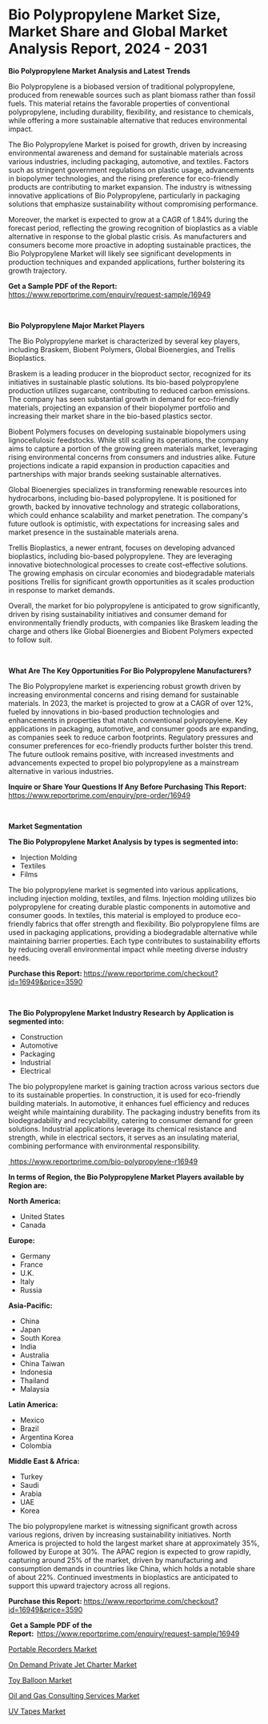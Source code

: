 <p><h1>Bio Polypropylene Market Size, Market Share and Global Market Analysis Report, 2024 - 2031</h1></p><p><strong>Bio Polypropylene Market Analysis and Latest Trends</strong></p>
<p><p>Bio Polypropylene is a biobased version of traditional polypropylene, produced from renewable sources such as plant biomass rather than fossil fuels. This material retains the favorable properties of conventional polypropylene, including durability, flexibility, and resistance to chemicals, while offering a more sustainable alternative that reduces environmental impact.</p><p>The Bio Polypropylene Market is poised for growth, driven by increasing environmental awareness and demand for sustainable materials across various industries, including packaging, automotive, and textiles. Factors such as stringent government regulations on plastic usage, advancements in biopolymer technologies, and the rising preference for eco-friendly products are contributing to market expansion. The industry is witnessing innovative applications of Bio Polypropylene, particularly in packaging solutions that emphasize sustainability without compromising performance.</p><p>Moreover, the market is expected to grow at a CAGR of 1.84% during the forecast period, reflecting the growing recognition of bioplastics as a viable alternative in response to the global plastic crisis. As manufacturers and consumers become more proactive in adopting sustainable practices, the Bio Polypropylene Market will likely see significant developments in production techniques and expanded applications, further bolstering its growth trajectory.</p></p>
<p><strong>Get a Sample PDF of the Report:&nbsp;</strong> <a href="https://www.reportprime.com/enquiry/request-sample/16949?utm_campaign=102&utm_medium=2&utm_source=Github&utm_content=ia&utm_term=24112024&utm_id=bio-polypropylene">https://www.reportprime.com/enquiry/request-sample/16949</a></p>
<p>&nbsp;</p>
<p><strong>Bio Polypropylene Major Market Players</strong></p>
<p><p>The Bio Polypropylene market is characterized by several key players, including Braskem, Biobent Polymers, Global Bioenergies, and Trellis Bioplastics. </p><p>Braskem is a leading producer in the bioproduct sector, recognized for its initiatives in sustainable plastic solutions. Its bio-based polypropylene production utilizes sugarcane, contributing to reduced carbon emissions. The company has seen substantial growth in demand for eco-friendly materials, projecting an expansion of their biopolymer portfolio and increasing their market share in the bio-based plastics sector.</p><p>Biobent Polymers focuses on developing sustainable biopolymers using lignocellulosic feedstocks. While still scaling its operations, the company aims to capture a portion of the growing green materials market, leveraging rising environmental concerns from consumers and industries alike. Future projections indicate a rapid expansion in production capacities and partnerships with major brands seeking sustainable alternatives.</p><p>Global Bioenergies specializes in transforming renewable resources into hydrocarbons, including bio-based polypropylene. It is positioned for growth, backed by innovative technology and strategic collaborations, which could enhance scalability and market penetration. The company's future outlook is optimistic, with expectations for increasing sales and market presence in the sustainable materials arena.</p><p>Trellis Bioplastics, a newer entrant, focuses on developing advanced bioplastics, including bio-based polypropylene. They are leveraging innovative biotechnological processes to create cost-effective solutions. The growing emphasis on circular economies and biodegradable materials positions Trellis for significant growth opportunities as it scales production in response to market demands.</p><p>Overall, the market for bio polypropylene is anticipated to grow significantly, driven by rising sustainability initiatives and consumer demand for environmentally friendly products, with companies like Braskem leading the charge and others like Global Bioenergies and Biobent Polymers expected to follow suit.</p></p>
<p>&nbsp;</p>
<p><strong>What Are The Key Opportunities For Bio Polypropylene Manufacturers?</strong></p>
<p><p>The Bio Polypropylene market is experiencing robust growth driven by increasing environmental concerns and rising demand for sustainable materials. In 2023, the market is projected to grow at a CAGR of over 12%, fueled by innovations in bio-based production technologies and enhancements in properties that match conventional polypropylene. Key applications in packaging, automotive, and consumer goods are expanding, as companies seek to reduce carbon footprints. Regulatory pressures and consumer preferences for eco-friendly products further bolster this trend. The future outlook remains positive, with increased investments and advancements expected to propel bio polypropylene as a mainstream alternative in various industries.</p></p>
<p><strong>Inquire or Share Your Questions If Any Before Purchasing This Report:</strong> <a href="https://www.reportprime.com/enquiry/pre-order/16949?utm_campaign=102&utm_medium=2&utm_source=Github&utm_content=ia&utm_term=24112024&utm_id=bio-polypropylene">https://www.reportprime.com/enquiry/pre-order/16949</a></p>
<p>&nbsp;</p>
<p><strong>Market Segmentation</strong></p>
<p><strong>The Bio Polypropylene Market Analysis by types is segmented into:</strong></p>
<p><ul><li>Injection Molding</li><li>Textiles</li><li>Films</li></ul></p>
<p><p>The bio polypropylene market is segmented into various applications, including injection molding, textiles, and films. Injection molding utilizes bio polypropylene for creating durable plastic components in automotive and consumer goods. In textiles, this material is employed to produce eco-friendly fabrics that offer strength and flexibility. Bio polypropylene films are used in packaging applications, providing a biodegradable alternative while maintaining barrier properties. Each type contributes to sustainability efforts by reducing overall environmental impact while meeting diverse industry needs.</p></p>
<p><strong>Purchase this Report:&nbsp;</strong><a href="https://www.reportprime.com/checkout?id=16949&price=3590&utm_campaign=102&utm_medium=2&utm_source=Github&utm_content=ia&utm_term=24112024&utm_id=bio-polypropylene">https://www.reportprime.com/checkout?id=16949&price=3590</a></p>
<p>&nbsp;</p>
<p><strong>The Bio Polypropylene Market Industry Research by Application is segmented into:</strong></p>
<p><ul><li>Construction</li><li>Automotive</li><li>Packaging</li><li>Industrial</li><li>Electrical</li></ul></p>
<p><p>The bio polypropylene market is gaining traction across various sectors due to its sustainable properties. In construction, it is used for eco-friendly building materials. In automotive, it enhances fuel efficiency and reduces weight while maintaining durability. The packaging industry benefits from its biodegradability and recyclability, catering to consumer demand for green solutions. Industrial applications leverage its chemical resistance and strength, while in electrical sectors, it serves as an insulating material, combining performance with environmental responsibility.</p></p>
<p><a href="https://www.reportprime.com/bio-polypropylene-r16949?utm_campaign=102&utm_medium=2&utm_source=Github&utm_content=ia&utm_term=24112024&utm_id=bio-polypropylene">&nbsp;https://www.reportprime.com/bio-polypropylene-r16949</a></p>
<p><strong>In terms of Region, the Bio Polypropylene Market Players available by Region are:</strong></p>
<p>
    <p> <strong> North America: </strong>
        <ul>
            <li>United States</li>
            <li>Canada</li>
        </ul>
        </p> 
    <p> <strong> Europe: </strong>
        <ul>
            <li>Germany</li>
            <li>France</li>
            <li>U.K.</li>
            <li>Italy</li>
            <li>Russia</li>
        </ul>
        </p> 
    <p> <strong> Asia-Pacific: </strong>
        <ul>
            <li>China</li>
            <li>Japan</li>
            <li>South Korea</li>
            <li>India</li>
            <li>Australia</li>
            <li>China Taiwan</li>
            <li>Indonesia</li>
            <li>Thailand</li>
            <li>Malaysia</li>
        </ul>
        </p> 
    <p> <strong> Latin America: </strong>
        <ul>
            <li>Mexico</li>
            <li>Brazil</li>
            <li>Argentina Korea</li>
            <li>Colombia</li>
        </ul>
        </p> 
    <p> <strong> Middle East & Africa: </strong>
        <ul>
            <li>Turkey</li>
            <li>Saudi</li>
            <li>Arabia</li>
            <li>UAE</li>
            <li>Korea</li>
        </ul>
    </p>
    </p>
<p><p>The bio polypropylene market is witnessing significant growth across various regions, driven by increasing sustainability initiatives. North America is projected to hold the largest market share at approximately 35%, followed by Europe at 30%. The APAC region is expected to grow rapidly, capturing around 25% of the market, driven by manufacturing and consumption demands in countries like China, which holds a notable share of about 22%. Continued investments in bioplastics are anticipated to support this upward trajectory across all regions.</p></p>
<p><strong>Purchase this Report: </strong><a href="https://www.reportprime.com/checkout?id=16949&price=3590&utm_campaign=102&utm_medium=2&utm_source=Github&utm_content=ia&utm_term=24112024&utm_id=bio-polypropylene">https://www.reportprime.com/checkout?id=16949&price=3590</a></p>
<p>&nbsp;<strong>Get a Sample PDF of the Report:&nbsp;&nbsp;</strong><a href="https://www.reportprime.com/enquiry/request-sample/16949?utm_campaign=102&utm_medium=2&utm_source=Github&utm_content=ia&utm_term=24112024&utm_id=bio-polypropylene">https://www.reportprime.com/enquiry/request-sample/16949</a></p>
<p><strong></strong></p>
<p><p><a href="https://www.linkedin.com/pulse/analyzing-portable-recorders-market-dynamics-growth-epcuf?utm_campaign=102&utm_medium=2&utm_source=Github&utm_content=ia&utm_term=24112024&utm_id=bio-polypropylene">Portable Recorders Market</a></p><p><a href="https://issuu.com/reportprime-2/docs/on-demand-private-jet-charter-marke_d3511c6f2b4d2c?utm_campaign=102&utm_medium=2&utm_source=Github&utm_content=ia&utm_term=24112024&utm_id=bio-polypropylene">On Demand Private Jet Charter Market</a></p><p><a href="https://www.linkedin.com/pulse/toy-balloon-market-analysis-report-global-insights-region-hhvqf?utm_campaign=102&utm_medium=2&utm_source=Github&utm_content=ia&utm_term=24112024&utm_id=bio-polypropylene">Toy Balloon Market</a></p><p><a href="https://issuu.com/reportprime-2/docs/oil-and-gas-consulting-services-mar_e36cac24b7da75?utm_campaign=102&utm_medium=2&utm_source=Github&utm_content=ia&utm_term=24112024&utm_id=bio-polypropylene">Oil and Gas Consulting Services Market</a></p><p><a href="https://github.com/Rekhakhatun65/Market-Research-Report-List-1/blob/main/uv-tapes-market.md?utm_campaign=102&utm_medium=2&utm_source=Github&utm_content=ia&utm_term=24112024&utm_id=bio-polypropylene">UV Tapes Market</a></p></p>